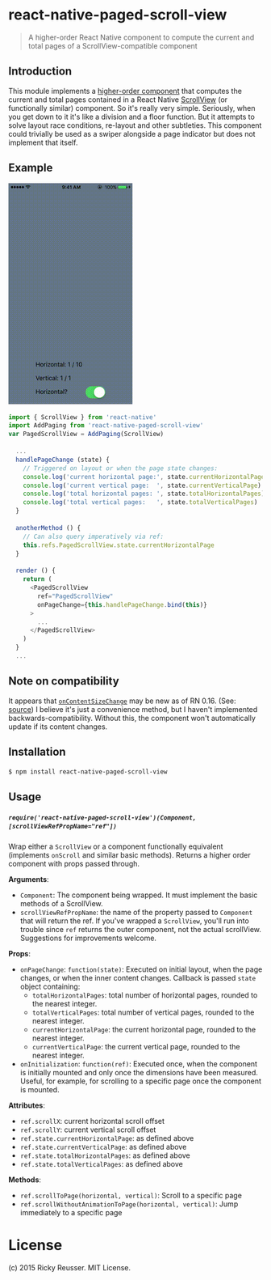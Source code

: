 # react-native-paged-scroll-view

> A higher-order React Native component to compute the current and total pages of a ScrollView-compatible component

## Introduction

This module implements a [higher-order component](https://gist.github.com/sebmarkbage/ef0bf1f338a7182b6775) that computes the current and total pages contained in a React Native [ScrollView](https://facebook.github.io/react-native/docs/scrollview.html) (or functionally similar) component. So it's really very simple. Seriously, when you get down to it it's like a division and a floor function. But it attempts to solve layout race conditions, re-layout and other subtleties. This component could trivially be used as a swiper alongside a page indicator but does not implement that itself.

## Example

![PagedScrollViewExample](./example.gif)

```javascript
import { ScrollView } from 'react-native'
import AddPaging from 'react-native-paged-scroll-view'
var PagedScrollView = AddPaging(ScrollView)

  ...
  handlePageChange (state) {
    // Triggered on layout or when the page state changes:
    console.log('current horizontal page:', state.currentHorizontalPage)
    console.log('current vertical page:  ', state.currentVerticalPage)
    console.log('total horizontal pages: ', state.totalHorizontalPages)
    console.log('total vertical pages:   ', state.totalVerticalPages)
  }

  anotherMethod () {
    // Can also query imperatively via ref:
    this.refs.PagedScrollView.state.currentHorizontalPage
  }

  render () {
    return (
      <PagedScrollView
        ref="PagedScrollView"
        onPageChange={this.handlePageChange.bind(this)}
      >
        ...
      </PagedScrollView>
    )
  }
  ...
```

## Note on compatibility

It appears that [`onContentSizeChange`](http://facebook.github.io/react-native/docs/scrollview.html#oncontentsizechange) may be new as of RN 0.16. (See: [source](https://github.com/facebook/react-native/blob/38db6fa4658e8074a91f2c541bee3d00fe3ea50a/Libraries/Components/ScrollView/ScrollView.js#L368)) I believe it's just a convenience method, but I haven't implemented backwards-compatibility. Without this, the component won't automatically update if its content changes.

## Installation

```bash
$ npm install react-native-paged-scroll-view
```

## Usage

##### `require('react-native-paged-scroll-view')(Component, [scrollViewRefPropName="ref"])`
Wrap either a `ScrollView` or a component functionally equivalent (implements `onScroll` and similar basic methods). Returns a higher order component with props passed through.

**Arguments**:
- `Component`: The component being wrapped. It must implement the basic methods of a ScrollView.
- `scrollViewRefPropName`: the name of the property passed to `Component` that will return the ref. If you've wrapped a `ScrollView`, you'll run into trouble since `ref` returns the outer component, not the actual scrollView. Suggestions for improvements welcome.

**Props**:
- `onPageChange`: `function(state)`: Executed on initial layout, when the page changes, or when the inner content changes. Callback is passed `state` object containing:
  - `totalHorizontalPages`: total number of horizontal pages, rounded to the nearest integer.
  - `totalVerticalPages`: total number of vertical pages, rounded to the nearest integer.
  - `currentHorizontalPage`: the current horizontal page, rounded to the nearest integer.
  - `currentVerticalPage`: the current vertical page, rounded to the nearest integer.
- `onInitialization`: `function(ref)`: Executed once, when the component is initially mounted and only once the dimensions have been measured. Useful, for example, for scrolling to a specific page once the component is mounted.

**Attributes**:
- `ref.scrollX`: current horizontal scroll offset
- `ref.scrollY`: current vertical scroll offset
- `ref.state.currentHorizontalPage`: as defined above
- `ref.state.currentVerticalPage`: as defined above
- `ref.state.totalHorizontalPages`: as defined above
- `ref.state.totalVerticalPages`: as defined above

**Methods**:
- `ref.scrollToPage(horizontal, vertical)`: Scroll to a specific page
- `ref.scrollWithoutAnimationToPage(horizontal, vertical)`: Jump immediately to a specific page


# License
(c) 2015 Ricky Reusser. MIT License.
